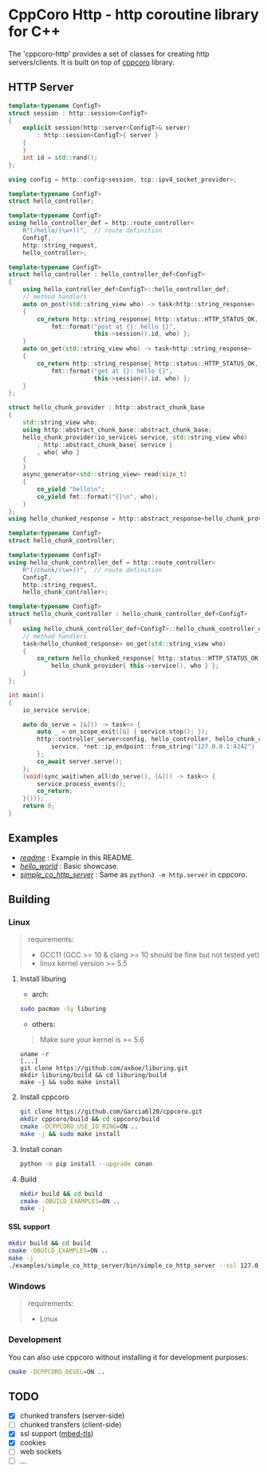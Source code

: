 # CppCoro Http - http coroutine library for C++

The 'cppcoro-http' provides a set of classes for creating http servers/clients.
It is built on top of [cppcoro](https://github.com/lewissbaker/cppcoro) library.

## HTTP Server

```c++
template<typename ConfigT>
struct session : http::session<ConfigT>
{
	explicit session(http::server<ConfigT>& server)
		: http::session<ConfigT>{ server }
	{
	}
	int id = std::rand();
};

using config = http::config<session, tcp::ipv4_socket_provider>;

template<typename ConfigT>
struct hello_controller;

template<typename ConfigT>
using hello_controller_def = http::route_controller<
	R"(/hello/(\w+))",  // route definition
	ConfigT,
	http::string_request,
	hello_controller>;

template<typename ConfigT>
struct hello_controller : hello_controller_def<ConfigT>
{
	using hello_controller_def<ConfigT>::hello_controller_def;
	// method handlers
	auto on_post(std::string_view who) -> task<http::string_response>
	{
		co_return http::string_response{ http::status::HTTP_STATUS_OK,
            fmt::format("post at {}: hello {}",
                        this->session().id, who) };
	}
	auto on_get(std::string_view who) -> task<http::string_response>
	{
		co_return http::string_response{ http::status::HTTP_STATUS_OK,
            fmt::format("get at {}: hello {}",
                        this->session().id, who) };
	}
};

struct hello_chunk_provider : http::abstract_chunk_base
{
	std::string_view who;
	using http::abstract_chunk_base::abstract_chunk_base;
	hello_chunk_provider(io_service& service, std::string_view who)
		: http::abstract_chunk_base{ service }
		, who{ who }
	{
	}
	async_generator<std::string_view> read(size_t)
	{
		co_yield "hello\n";
		co_yield fmt::format("{}\n", who);
	}
};
using hello_chunked_response = http::abstract_response<hello_chunk_provider>;

template<typename ConfigT>
struct hello_chunk_controller;

template<typename ConfigT>
using hello_chunk_controller_def = http::route_controller<
	R"(/chunk/(\w+))",  // route definition
	ConfigT,
	http::string_request,
	hello_chunk_controller>;

template<typename ConfigT>
struct hello_chunk_controller : hello_chunk_controller_def<ConfigT>
{
	using hello_chunk_controller_def<ConfigT>::hello_chunk_controller_def;
	// method handlers
	task<hello_chunked_response> on_get(std::string_view who)
	{
		co_return hello_chunked_response{ http::status::HTTP_STATUS_OK,
            hello_chunk_provider{ this->service(), who } };
	}
};

int main()
{
	io_service service;

	auto do_serve = [&]() -> task<> {
		auto _ = on_scope_exit([&] { service.stop(); });
		http::controller_server<config, hello_controller, hello_chunk_controller> server{
			service, *net::ip_endpoint::from_string("127.0.0.1:4242")
		};
		co_await server.serve();
	};
	(void)sync_wait(when_all(do_serve(), [&]() -> task<> {
		service.process_events();
		co_return;
	}()));
	return 0;
}
```

## Examples

- *[readme](./examples/readme.cpp)* : Example in this README.
- *[hello_world](./examples/hello_world.cpp)* : Basic showcase.
- *[simple_co_http_server](./examples/simple_co_http_server)* : Same as `python3 -m http.server` in cppcoro.

## Building


### Linux

> requirements:
> - GCC11 (GCC >= 10 & clang >= 10 should be fine but not tested yet)
> - linux kernel version >= 5.5

1. Install liburing
    
    - arch:
    ```bash
    sudo pacman -Sy liburing
    ```
    
    - others:
    > Make sure your kernel is >= 5.6
    ```
    uname -r
    [...]
    git clone https://github.com/axboe/liburing.git
    mkdir liburing/build && cd liburing/build
    make -j && sudo make install
    ```

1. Install cppcoro
    
    ```bash
    git clone https://github.com/Garcia6l20/cppcoro.git
    mkdir cppcoro/build && cd cppcoro/build
    cmake -DCPPCORO_USE_IO_RING=ON ..
    make -j && sudo make install
    ```

1. Install conan
    ```bash
    python -m pip install --upgrade conan
    ```

1. Build

    ```bash
    mkdir build && cd build
    cmake -DBUILD_EXAMPLES=ON ..
    make -j
    ```

#### SSL support

```bash
mkdir build && cd build
cmake -DBUILD_EXAMPLES=ON ..
make -j
./examples/simple_co_http_server/bin/simple_co_http_server --ssl 127.0.0.1:4242 .
```

### Windows

> requirements:
> - Linux
   
### Development

You can also use cppcoro without installing it for development purposes:

```bash
cmake -DCPPCORO_DEVEL=ON ..
```

## TODO

- [x] chunked transfers (server-side)
- [ ] chunked transfers (client-side)
- [x] ssl support ([mbed-tls](https://github.com/ARMmbed/mbedtls))
- [x] cookies
- [ ] web sockets
- [ ] ...
